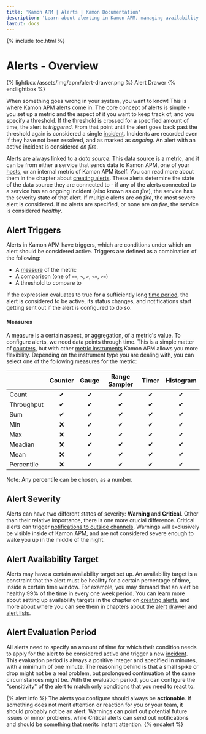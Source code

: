 ```yaml
---
title: 'Kamon APM | Alerts | Kamon Documentation'
description: 'Learn about alerting in Kamon APM, managing availability targets, and setting up notifications so you never miss a production incident again'
layout: docs
---
```


{% include toc.html %}

Alerts - Overview
=================

{% lightbox /assets/img/apm/alert-drawer.png %}
Alert Drawer
{% endlightbox %}

When something goes wrong in your system, you want to know! This is where Kamon APM alerts come in. The core concept of alerts is simple - you set up a metric and the aspect of it you want to keep track of, and you specify a threshold. If the threshold is crossed for a specified amount of time, the alert is *triggered*. From that point until the alert goes back past the threshold again is considered a single [incident]. Incidents are recorded even if they have not been resolved, and as marked as *ongoing*. An alert with an active incident is considered *on fire*.

Alerts are always linked to a *data source*. This data source is a metric, and it can be from either a service that sends data to Kamon APM, one of your [hosts], or an internal metric of Kamon APM itself. You can read more about them in the chapter about [creating alerts]. These alerts determine the state of the data source they are connected to - if any of the alerts connected to a service has an ongoing incident (also known as *on fire*), the service has the severity state of that alert. If multiple alerts are *on fire*, the most severe alert is considered. If no alerts are specified, or none are *on fire*, the service is considered *healthy*.

Alert Triggers
---------------
Alerts in Kamon APM have triggers, which are conditions under which an alert should be considered active. Triggers are defined as a combination of the following:

* A [measure](#measure) of the metric
* A comparison (one of `==`, `<`, `>`, `<=`, `>=`)
* A threshold to compare to

If the expression evaluates to true for a sufficiently long [time period](#alert-evaluation-period), the alert is considered to be active, its status changes, and notifications start getting sent out
if the alert is configured to do so.

#### Measures

A measure is a certain aspect, or aggregation, of a metric's value. To configure alerts, we need data points through time. This is a simple matter of [counters], but with other [metric instruments]
Kamon APM allows you more flexibility. Depending on the instrument type you are dealing with, you can select one of the following measures for the metric:

|            | Counter | Gauge | Range Sampler | Timer | Histogram |
|:-----------|:-------:|:-----:|:-------------:|:-----:|:---------:|
| Count      | &#x2714;      | &#x2714;    | &#x2714;            | &#x2714;    | &#x2714;        |
| Throughput | &#x2714;      | &#x2714;    | &#x2714;            | &#x2714;    | &#x2714;        |
| Sum        | &#x2714;      | &#x2714;    | &#x2714;            | &#x2714;    | &#x2714;        |
| Min        | &#x274C;      | &#x2714;    | &#x2714;            | &#x2714;    | &#x2714;        |
| Max        | &#x274C;      | &#x2714;    | &#x2714;            | &#x2714;    | &#x2714;        |
| Meadian    | &#x274C;      | &#x2714;    | &#x2714;            | &#x2714;    | &#x2714;        |
| Mean       | &#x274C;      | &#x2714;    | &#x2714;            | &#x2714;    | &#x2714;        |
| Percentile | &#x274C;      | &#x2714;    | &#x2714;            | &#x2714;    | &#x2714;        |

Note: Any percentile can be chosen, as a number. 

Alert Severity
---------------

Alerts can have two different states of severity: **Warning** and **Critical**. Other than their relative importance, there is one more crucial difference. Critical alerts can trigger [notifications to outside channels]. Warnings will exclusively be visible inside of Kamon APM, and are not considered severe enough to wake you up in the middle of the night.

Alert Availability Target
--------------------------

Alerts may have a certain availability target set up. An availability target is a constraint that the alert must be healhty for a certain percentage of time, inside a certain time window. For example, you may demand that an alert be healthy 99% of the time in every one week period. You can learn more about setting up availability targets in the chapter on [creating alerts], and more about where you can see them in chapters about the [alert drawer] and [alert lists].

Alert Evaluation Period
------------------------
All alerts need to specify an amount of time for which their condition needs to apply for the alert to be considered active and trigger a new [incident]. This evaluation period is always a positive
integer and specified in minutes, with a minimum of one minute. The reasoning behind is that a small spike or drop might not be a real problem, but prolongued continuation of the same circumstances
might be. With the evaluation period, you can configure the "sensitivity" of the alert to match only conditions that you need to react to.

{% alert info %}
The alerts you configure should always be **actionable**. If something does not merit attention or reaction for you or your team, it should probably not be an alert.
Warnings can point out potential future issues or minor problems, while Critical alerts can send out notifications and should be something that merits instant attention.
{% endalert %}

[incident]: ../incidents/
[hosts]: ../../hosts/host-monitor/
[creating alerts]: ../create-edit/
[notifications to outside channels]: ../channels/
[alert drawer]: ../alert-drawer/
[alert lists]: ../alert-list/
[counters]: ../../../core/metrics/#counters
[metric instruments]: ../../../core/metrics
